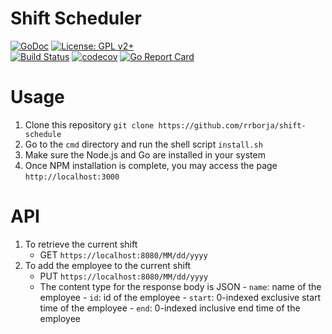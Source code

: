 # Shift Scheduler

[![GoDoc](https://godoc.org/github.com/rrborja/shift-schedule?status.svg)](https://godoc.org/github.com/rrborja/shift-schedule)
[![License: GPL v2+](https://img.shields.io/badge/License-GPL%20v3-blue.svg)](https://www.gnu.org/licenses/gpl.txt)  
[![Build Status](https://travis-ci.org/rrborja/shift-schedule.svg?branch=master)](https://travis-ci.org/rrborja/shift-schedule)
[![codecov](https://codecov.io/gh/rrborja/shift-schedule/branch/master/graph/badge.svg)](https://codecov.io/gh/rrborja/shift-schedule)
[![Go Report Card](https://goreportcard.com/badge/github.com/rrborja/shift-schedule)](https://goreportcard.com/report/github.com/rrborja/shift-schedule)

# Usage

1. Clone this repository `git clone https://github.com/rrborja/shift-schedule`
2. Go to the `cmd` directory and run the shell script `install.sh`
3. Make sure the Node.js and Go are installed in your system
4. Once NPM installation is complete, you may access the page `http://localhost:3000`

# API

1. To retrieve the current shift
    -   GET `https://localhost:8080/MM/dd/yyyy`
2. To add the employee to the current shift
    -   PUT `https://localhost:8080/MM/dd/yyyy`
    -   The content type for the response body is JSON
            - `name`: name of the employee
            - `id`: id of the employee
            - `start`: 0-indexed exclusive start time of the employee
            - `end`: 0-indexed inclusive end time of the employee